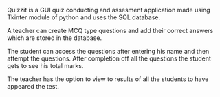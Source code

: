 Quizzit is a GUI quiz conducting and assesment application made using Tkinter module of python and uses the SQL database.

A teacher can create MCQ type questions and add their correct answers which are stored in the database. 

The student can access the questions after entering his name and then attempt the questions. After completion off all the questions the student gets to see his total marks.

The teacher has the option to view to results of all the students to have appeared the test.

